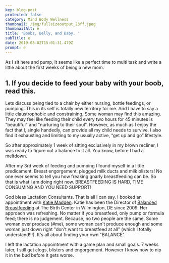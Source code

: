```yaml
---
key: blog-post
protected: false
category: Mind Body Wellness
thumbnail: /img/fullsizeoutput_23ff.jpeg
thumbnailAlt: e
title: 'Boobs, Belly, and Baby. '
subTitle: e
date: 2019-08-02T15:01:31.479Z
prompt: e
---
```

As I sit here and pump, It seems like a perfect time to multi task and write a little about the first weeks of being a new mom. 

## 1. If you decide to feed your baby with your boob, read this.

Lets discuss being tied to a chair by either nursing, bottle feedings, or pumping. This in its self is totally new territory for me. And I have to say a little claustrophobic and constraining. Some woman may find this amazing. They may feel like feeding their child every two hours for 45 minutes is "beautiful" and "nurturing to their soul". However, as much as I enjoy the fact that I, single handedly, can provide all my child needs to survive. I also find it exhausting and limiting to my usually active, “get up and go” lifestyle. 

So after approximately 1 week of sitting exclusively in my brown recliner, I was ready to figure out a balance to it all. You know, before I had a meltdown.

After my 3rd week of feeding and pumping I found myself in a little predicament. Breast engorgement, plugged milk ducts and milk blisters! No one ever seems to tell you how freaking gnarly breastfeeding can be. So that is what I am doing right now. BREASTFEEDING IS HARD, TIME CONSUMING AND YOU NEED SUPPORT!

God bless Lactation Consultants. That is all I can say. I booked an appointment with [Katie Madden](https://balancedbreastfeeding.com/katie-madden/). Katie has been the Director of [Balanced Breastfeeding](https://balancedbreastfeeding.com/) at The Birth Center in Wilmington, DE since 2009. Her approach was refreshing. No matter if you breastfeed, only pump or formula feed; there is no judgement. Because, no two people are the same. Some woman over produce (#me), some woman can't produce enough and some woman just down right "don't want to breastfeed at all" (which I totally understand!!!). It's all about finding your own "BALANCE". 

I left the lactation appointment with a game plan and small goals. 7 weeks later, I still get clogs, blisters and engorgement. However I know how to nip it in the bud before it gets worse.
